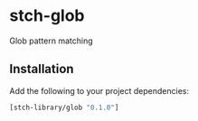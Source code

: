 # stch-glob

Glob pattern matching

## Installation

Add the following to your project dependencies:

```clojure
[stch-library/glob "0.1.0"]
```
